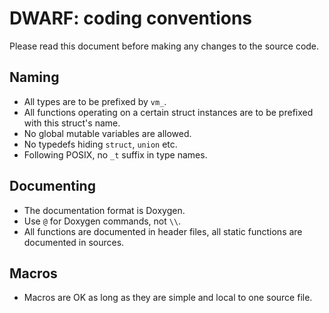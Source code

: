# DWARF: coding conventions

Please read this document before making any changes to the source code.

## Naming

- All types are to be prefixed by `vm_`.
- All functions operating on a certain struct instances are to be prefixed with this struct's name.
- No global mutable variables are allowed.
- No typedefs hiding `struct`, `union` etc.
- Following POSIX, no `_t` suffix in type names.


## Documenting
- The documentation format is Doxygen.
- Use `@` for Doxygen commands, not `\\`.
- All functions are documented in header files, all static functions are documented in sources.

## Macros
- Macros are OK as long as they are simple and local to one source file.
